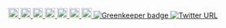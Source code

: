 <p align="center">
  <a href="https://travis-ci.org/f0rr0/church-encoding">
    <img
      src="https://img.shields.io/travis/f0rr0/church-encoding.svg?style=flat"
      alt="travis"
      height="20"
    >
  </a>
  <a href="https://codecov.io/gh/f0rr0/church-encoding">
    <img
      src="https://img.shields.io/codecov/c/github/f0rr0/church-encoding.svg?style=flat"
      alt="codecov"
      height="20"
    >
  </a>
  <a href="https://www.npmjs.com/package/@f0rr0/church-encoding">
    <img
      src="https://img.shields.io/npm/v/@f0rr0/church-encoding.svg?style=flat"
      alt="npm version"
      height="20"
    >
  </a>
  <a href="https://david-dm.org/f0rr0/church-encoding">
    <img
      src="https://david-dm.org/f0rr0/church-encoding/status.svg?style=flat"
      alt="dependencies"
      height="20"
    >
  </a>
  <a href="https://david-dm.org/f0rr0/church-encoding?type=dev">
    <img
      src="https://david-dm.org/f0rr0/church-encoding/dev-status.svg?style=flat"
      alt="dev dependencies"
      height="20"
    >
  </a>
  <a href="https://github.com/semantic-release/semantic-release">
    <img
      src="https://img.shields.io/badge/%20%20%F0%9F%93%A6%F0%9F%9A%80-semantic--release-e10079.svg?style=flat"
      alt="semantic-release"
      height="20"
    >
  </a>
  <a href="https://github.com/prettier/prettier">
    <img
      src="https://img.shields.io/badge/code_style-prettier-ff69b4.svg?style=flat"
      alt="code style: prettier"
      height="20"
    >
  </a>
  <a href="https://greenkeeper.io/">
    <img
      src="https://badges.greenkeeper.io/f0rr0/church-encoding.svg?style=flat"
      alt="Greenkeeper badge"
    >
  </a>
  <a href="https://twitter.com/f0rr0">
    <img
      src="https://img.shields.io/twitter/url/https/twitter.com/f0rr0.svg?style=social&label=Follow%20%40f0rr0"
      alt="Twitter URL"
    >
  </a>
</p>
